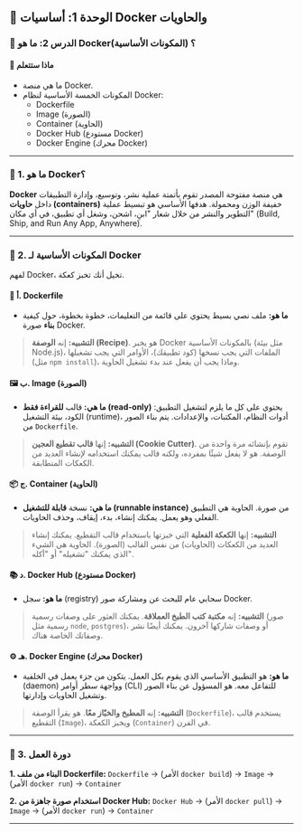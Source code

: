 ## 🐳 الوحدة 1: أساسيات Docker والحاويات

### 📘 الدرس 2: ما هو Docker؟ (المكونات الأساسية)

#### 🧠 **ماذا ستتعلم**
* ما هي منصة Docker.
* المكونات الخمسة الأساسية لنظام Docker:
    * Dockerfile
    * Image (الصورة)
    * Container (الحاوية)
    * Docker Hub (مستودع Docker)
    * Docker Engine (محرك Docker)

---
### 🤔 1. ما هو Docker؟
**Docker** هي منصة مفتوحة المصدر تقوم بأتمتة عملية نشر، وتوسيع، وإدارة التطبيقات داخل **حاويات (containers)** خفيفة الوزن ومحمولة. هدفها الأساسي هو تبسيط عملية التطوير والنشر من خلال شعار "ابنِ، اشحن، وشغل أي تطبيق، في أي مكان" (Build, Ship, and Run Any App, Anywhere).

---
### 🧩 2. المكونات الأساسية لـ Docker
لفهم Docker، تخيل أنك تخبز كعكة.

#### **📜 أ. Dockerfile**
* **ما هو:** ملف نصي بسيط يحتوي على قائمة من التعليمات، خطوة بخطوة، حول كيفية **بناء** صورة Docker.
> **التشبيه:** إنه **الوصفة (Recipe)**. هو يخبر Docker بالمكونات الأساسية (مثل بيئة Node.js)، الملفات التي يجب نسخها (كود تطبيقك)، الأوامر التي يجب تشغيلها (مثل `npm install`)، وماذا يجب أن يفعل عند بدء تشغيل الحاوية.

#### **🖼️ ب. Image (الصورة)**
* **ما هي:** قالب **للقراءة فقط (read-only)** يحتوي على كل ما يلزم لتشغيل التطبيق: الكود، بيئة التشغيل (runtime)، أدوات النظام، المكتبات، والإعدادات. يتم بناء الصور من `Dockerfile`.
> **التشبيه:** إنها **قالب تقطيع العجين (Cookie Cutter)**. تقوم بإنشائه مرة واحدة من الوصفة. هو لا يفعل شيئًا بمفرده، ولكنه قالب يمكنك استخدامه لإنشاء العديد من الكعكات المتطابقة.

#### **📦 ج. Container (الحاوية)**
* **ما هي:** نسخة **قابلة للتشغيل (runnable instance)** من صورة. الحاوية هي التطبيق الفعلي وهو يعمل. يمكنك إنشاء، بدء، إيقاف، وحذف الحاويات.
> **التشبيه:** إنها **الكعكة الفعلية** التي خبزتها باستخدام قالب التقطيع. يمكنك إنشاء العديد من الكعكات (الحاويات) من نفس القالب (الصورة). الحاوية هي الشيء الذي يمكنك "تشغيله" أو "أكله".

#### **📚 د. Docker Hub (مستودع Docker)**
* **ما هو:** سجل (registry) سحابي عام للبحث عن ومشاركة صور Docker.
> **التشبيه:** إنه **مكتبة كتب الطبخ العملاقة**. يمكنك العثور على وصفات رسمية (صور رسمية مثل `node`, `postgres`)، أو وصفات شاركها آخرون. يمكنك أيضًا نشر وصفاتك الخاصة هناك.

#### **⚙️ هـ. Docker Engine (محرك Docker)**
* **ما هو:** هو التطبيق الأساسي الذي يقوم بكل العمل. يتكون من جزء يعمل في الخلفية (daemon) وواجهة سطر أوامر (CLI) للتفاعل معه. هو المسؤول عن بناء الصور وتشغيل الحاويات وإدارتها.
> **التشبيه:** إنه **المطبخ والخبّاز معًا**. هو يقرأ الوصفة (`Dockerfile`)، يستخدم قالب التقطيع (`Image`)، ويخبز الكعكة (`Container`) في الفرن.

---
### 🔄 3. دورة العمل
**1. البناء من ملف Dockerfile:**
`Dockerfile` → (الأمر `docker build`) → `Image` → (الأمر `docker run`) → `Container`

**2. استخدام صورة جاهزة من Docker Hub:**
`Docker Hub` → (الأمر `docker pull`) → `Image` → (الأمر `docker run`) → `Container`

---
